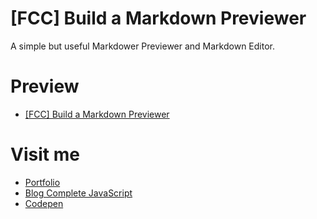 # [FCC] Build a Markdown Previewer

A simple but useful Markdower Previewer and Markdown Editor.

# Preview

  * [[FCC] Build a Markdown Previewer](http://about.phamvanlam.com/fcc-markdown-previewer/)

# Visit me

  * [Portfolio](http://about.phamvanlam.com)
  * [Blog Complete JavaScript](https://completejavascript.com)
  * [Codepen](https://codepen.io/completejavascript)
